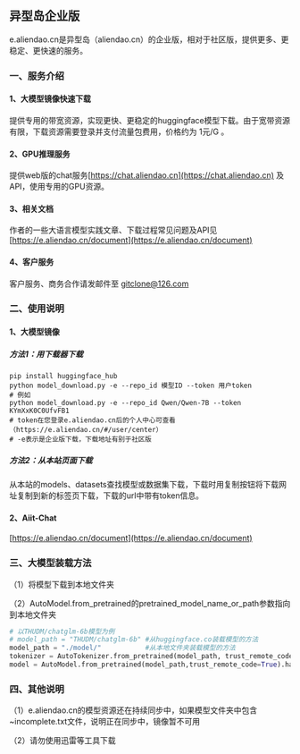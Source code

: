 ## 异型岛企业版

e.aliendao.cn是异型岛（aliendao.cn）的企业版，相对于社区版，提供更多、更稳定、更快速的服务。

### 一、服务介绍

#### 1、大模型镜像快速下载

提供专用的带宽资源，实现更快、更稳定的huggingface模型下载。由于宽带资源有限，下载资源需要登录并支付流量包费用，价格约为 1元/G 。

#### 2、GPU推理服务

提供web版的chat服务[https://chat.aliendao.cn](https://chat.aliendao.cn) 及API，使用专用的GPU资源。

#### 3、相关文档

作者的一些大语言模型实践文章、下载过程常见问题及API见 [https://e.aliendao.cn/document](https://e.aliendao.cn/document)

#### 4、客户服务

客户服务、商务合作请发邮件至 gitclone@126.com

### 二、使用说明

#### 1、大模型镜像

##### 方法1：用下载器下载

```shell
pip install huggingface_hub
python model_download.py -e --repo_id 模型ID --token 用户token
# 例如
python model_download.py -e --repo_id Qwen/Qwen-7B --token KYmXxK0C0UfvFB1
# token在您登录e.aliendao.cn后的个人中心可查看（https://e.aliendao.cn/#/user/center）
# -e表示是企业版下载，下载地址有别于社区版
```

##### 方法2：从本站页面下载

从本站的models、datasets查找模型或数据集下载，下载时用复制按钮将下载网址复制到新的标签页下载，下载的url中带有token信息。

#### 2、Aiit-Chat

[https://e.aliendao.cn/document](https://e.aliendao.cn/document)

### 三、大模型装载方法

（1）将模型下载到本地文件夹

（2）AutoModel.from_pretrained的pretrained_model_name_or_path参数指向到本地文件夹

```python
# 以THUDM/chatglm-6b模型为例
# model_path = "THUDM/chatglm-6b" #从huggingface.co装载模型的方法
model_path = "./model/"           #从本地文件夹装载模型的方法
tokenizer = AutoTokenizer.from_pretrained(model_path, trust_remote_code=True)
model = AutoModel.from_pretrained(model_path,trust_remote_code=True).half().cuda()
```

### 四、其他说明

（1）e.aliendao.cn的模型资源还在持续同步中，如果模型文件夹中包含~incomplete.txt文件，说明正在同步中，镜像暂不可用

（2）请勿使用迅雷等工具下载
